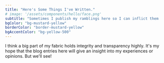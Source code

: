 ```yaml
---
title: "Here's Some Things I've Written."
# image: '/assets/components/hello/face.png'
subtitle: "Sometimes I publish my ramblings here so I can inflict them on others."
bgColor: "bg-mustard-yellow"
borderColor: "border-mustard-yellow"
bgAccentColor: "bg-yellow-500"
---
```


I think a big part of my fabric holds integrity and transparency highly. It's my hope that the blog entries here will give an insight into my experiences or opinions. But we'll see!